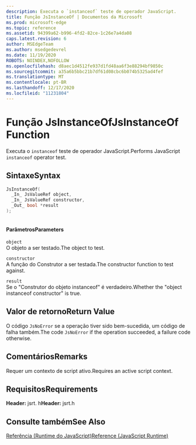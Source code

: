 ```yaml
---
description: Executa o `instanceof` teste de operador JavaScript.
title: Função JsInstanceOf | Documentos da Microsoft
ms.prod: microsoft-edge
ms.topic: reference
ms.assetid: 94399a62-b996-4fd2-82ce-1c26e7a4da08
caps.latest.revision: 6
author: MSEdgeTeam
ms.author: msedgedevrel
ms.date: 11/19/2020
ROBOTS: NOINDEX,NOFOLLOW
ms.openlocfilehash: d8aec1d4512fe937d1fd48aa6f3e88294bf9850c
ms.sourcegitcommit: a35a6b5bbc21b7df61d08cbc6b074b5325ad4fef
ms.translationtype: MT
ms.contentlocale: pt-BR
ms.lasthandoff: 12/17/2020
ms.locfileid: "11231804"
---
```

# <span data-ttu-id="8c435-103">Função JsInstanceOf</span><span class="sxs-lookup"><span data-stu-id="8c435-103">JsInstanceOf Function</span></span>

<span data-ttu-id="8c435-104">Executa o `instanceof` teste de operador JavaScript.</span><span class="sxs-lookup"><span data-stu-id="8c435-104">Performs JavaScript `instanceof` operator test.</span></span>  
  
## <span data-ttu-id="8c435-105">Sintaxe</span><span class="sxs-lookup"><span data-stu-id="8c435-105">Syntax</span></span>  
  
```cpp  
JsInstanceOf(   
  _In_ JsValueRef object,  
  _In_ JsValueRef constructor,  
  _Out_ bool *result  
);  
  
```  
  
#### <span data-ttu-id="8c435-106">Parâmetros</span><span class="sxs-lookup"><span data-stu-id="8c435-106">Parameters</span></span>  
 `object`  
 <span data-ttu-id="8c435-107">O objeto a ser testado.</span><span class="sxs-lookup"><span data-stu-id="8c435-107">The object to test.</span></span>  
  
 `constructor`  
 <span data-ttu-id="8c435-108">A função do Construtor a ser testada.</span><span class="sxs-lookup"><span data-stu-id="8c435-108">The constructor function to test against.</span></span>  
  
 `result`  
 <span data-ttu-id="8c435-109">Se o "Construtor do objeto instanceof" é verdadeiro.</span><span class="sxs-lookup"><span data-stu-id="8c435-109">Whether the "object instanceof constructor" is true.</span></span>  
  
## <span data-ttu-id="8c435-110">Valor de retorno</span><span class="sxs-lookup"><span data-stu-id="8c435-110">Return Value</span></span>  
 <span data-ttu-id="8c435-111">O código `JsNoError` se a operação tiver sido bem-sucedida, um código de falha também.</span><span class="sxs-lookup"><span data-stu-id="8c435-111">The code `JsNoError` if the operation succeeded, a failure code otherwise.</span></span>  
  
## <span data-ttu-id="8c435-112">Comentários</span><span class="sxs-lookup"><span data-stu-id="8c435-112">Remarks</span></span>  
 <span data-ttu-id="8c435-113">Requer um contexto de script ativo.</span><span class="sxs-lookup"><span data-stu-id="8c435-113">Requires an active script context.</span></span>  
  
## <span data-ttu-id="8c435-114">Requisitos</span><span class="sxs-lookup"><span data-stu-id="8c435-114">Requirements</span></span>  
 <span data-ttu-id="8c435-115">**Header:** jsrt. h</span><span class="sxs-lookup"><span data-stu-id="8c435-115">**Header:** jsrt.h</span></span>  
  
## <span data-ttu-id="8c435-116">Consulte também</span><span class="sxs-lookup"><span data-stu-id="8c435-116">See Also</span></span>  
 [<span data-ttu-id="8c435-117">Referência (Runtime do JavaScript)</span><span class="sxs-lookup"><span data-stu-id="8c435-117">Reference (JavaScript Runtime)</span></span>](../chakra-hosting/reference-javascript-runtime.md)
